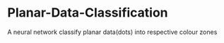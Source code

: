 # Planar-Data-Classification
A neural network classify planar data(dots) into respective colour zones
